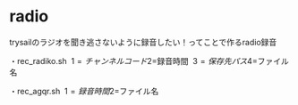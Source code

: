 # radio
trysailのラジオを聞き逃さないように録音したい！ってことで作るradio録音

・rec_radiko.sh
  $1=チャンネルコード
  $2=録音時間
  $3=保存先パス
  $4=ファイル名

・rec_agqr.sh
  $1=録音時間
  $2=ファイル名
